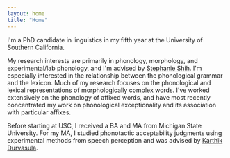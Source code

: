 ```yaml
---
layout: home
title: "Home"
---
```


I'm a PhD candidate in linguistics in my fifth year at the University of Southern California.

My research interests are primarily in phonology, morphology, and experimental/lab phonology, and I'm advised by [Stephanie Shih](https://stephsus.github.io/). I'm especially interested in the relationship between the phonological grammar and the lexicon. Much of my research focuses on the phonological and lexical representations of morphologically complex words. I've worked extensively on the phonology of affixed words, and have most recently concentrated my work on phonological exceptionality and its association with particular affixes. 

Before starting at USC, I received a BA and MA from Michigan State University. For my MA, I studied phonotactic acceptability judgments using experimental methods from speech perception and was advised by [Karthik Durvasula](https://karthikdurvasula.gitlab.io/). 

